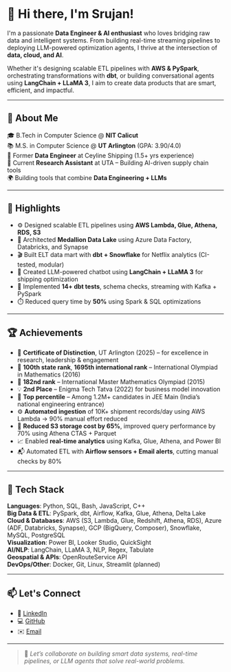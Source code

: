 # 👋 Hi there, I'm Srujan!

I'm a passionate **Data Engineer & AI enthusiast** who loves bridging raw data and intelligent systems. From building real-time streaming pipelines to deploying LLM-powered optimization agents, I thrive at the intersection of **data, cloud, and AI**.

Whether it's designing scalable ETL pipelines with **AWS & PySpark**, orchestrating transformations with **dbt**, or building conversational agents using **LangChain + LLaMA 3**, I aim to create data products that are smart, efficient, and impactful.

---

## 🧠 About Me

🎓 B.Tech in Computer Science @ **NIT Calicut**  
📚 M.S. in Computer Science @ **UT Arlington** (GPA: 3.90/4.0)  
💼 Former **Data Engineer** at Ceyline Shipping (1.5+ yrs experience)  
🧪 Current **Research Assistant** at UTA – Building AI-driven supply chain tools  
🌍 Building tools that combine **Data Engineering + LLMs**

---

## 🚀 Highlights

- ⚙️ Designed scalable ETL pipelines using **AWS Lambda, Glue, Athena, RDS, S3**  
- 🧱 Architected **Medallion Data Lake** using Azure Data Factory, Databricks, and Synapse  
- 🎬 Built ELT data mart with **dbt + Snowflake** for Netflix analytics (CI-tested, modular)  
- 🤖 Created LLM-powered chatbot using **LangChain + LLaMA 3** for shipping optimization  
- 🧪 Implemented **14+ dbt tests**, schema checks, streaming with Kafka + PySpark  
- ⏱️ Reduced query time by **50%** using Spark & SQL optimizations  

---

## 🏆 Achievements

- 🥇 **Certificate of Distinction**, UT Arlington (2025) – for excellence in research, leadership & engagement  
- 🧠 **100th state rank**, **1695th international rank** – International Olympiad in Mathematics (2016)  
- 🧮 **182nd rank** – International Master Mathematics Olympiad (2015)  
- 💡 **2nd Place** – Enigma Tech Tatva (2022) for business model innovation  
- 🏅 **Top percentile** – Among 1.2M+ candidates in JEE Main (India’s national engineering entrance)  
- ⚙️ **Automated ingestion** of 10K+ shipment records/day using AWS Lambda → 90% manual effort reduced  
- 💾 **Reduced S3 storage cost by 65%**, improved query performance by 70% using Athena CTAS + Parquet  
- 📈 Enabled **real-time analytics** using Kafka, Glue, Athena, and Power BI  
- 📬 Automated ETL with **Airflow sensors + Email alerts**, cutting manual checks by 80%

---

## 🧰 Tech Stack

**Languages**: Python, SQL, Bash, JavaScript, C++  
**Big Data & ETL**: PySpark, dbt, Airflow, Kafka, Glue, Athena, Delta Lake  
**Cloud & Databases**: AWS (S3, Lambda, Glue, Redshift, Athena, RDS), Azure (ADF, Databricks, Synapse), GCP (BigQuery, Composer), Snowflake, MySQL, PostgreSQL  
**Visualization**: Power BI, Looker Studio, QuickSight  
**AI/NLP**: LangChain, LLaMA 3, NLP, Regex, Tabulate  
**Geospatial & APIs**: OpenRouteService API  
**DevOps/Other**: Docker, Git, Linux, Streamlit (planned)

---

## 📫 Let's Connect

- 🔗 [LinkedIn](https://www.linkedin.com/in/chinta-srujan-882170191/)  
- 💻 [GitHub](https://github.com/SrujanChinta2031)  
- ✉️ [Email](mailto:chintasrujan07@gmail.com)

---

> 🧠 *Let’s collaborate on building smart data systems, real-time pipelines, or LLM agents that solve real-world problems.*
